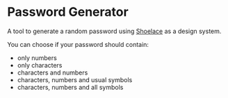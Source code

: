 # Password Generator

A tool to generate a random password using [Shoelace](https://shoelace.style/) as a design system.

You can choose if your password should contain:
- only numbers
- only characters
- characters and numbers
- characters, numbers and usual symbols
- characters, numbers and all symbols
